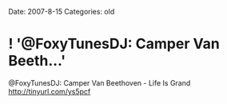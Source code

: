 Date: 2007-8-15
Categories: old

# ! '@FoxyTunesDJ: Camper Van Beeth…'

@FoxyTunesDJ: Camper Van Beethoven - Life Is Grand http://tinyurl.com/ys5pcf
